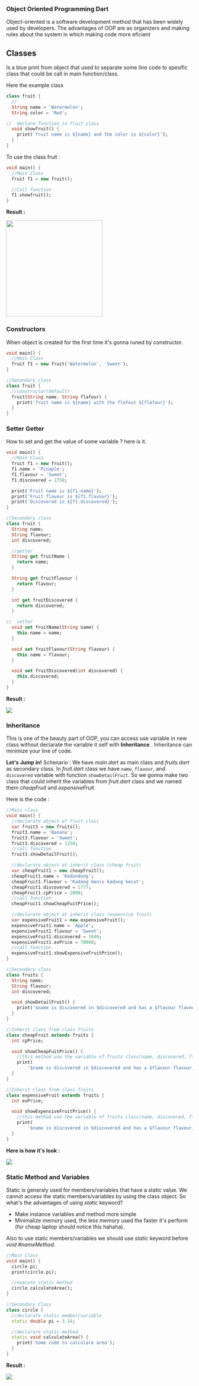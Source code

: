 ### Object Oriented Programming Dart
Object-oriented is a software development method that has been widely used by developers. The advantages of OOP are as organizers and making rules about the system in which making code more eficient

## Classes
Is a blue print from object that used to separate some line code to spesific class that could be call in main function/class.

Here the example class

```dart
class fruit {
  //
  String name = 'Watermelon';
  String color = 'Red';

//  declare function in fruit class
  void showfruit() {
    print('fruit name is ${name} and the color is ${color}');
  }
}
```

To use the class fruit :
```dart
void main() {
  //Main Class
  fruit f1 = new fruit();

  //Call function
  f1.showfruit();
}
```
**Result :**

<img src="images/classes.png" width="260">

### Constructors
When object is created for the first time it's gonna runed by constructor.

```dart
void main() {
  //Main Class
  fruit f1 = new fruit('Watermelon', 'Sweet');
}

//Secondary class
class fruit {
  //constructor(default)
  fruit(String name, String flafour) {
    print('fruit name is ${name} with the flafout ${flafour}');
  }
}
```

### Setter Getter
How to set and get the value of some variable ? here is it.

```dart
void main() {
  //Main Class
  fruit f1 = new fruit();
  f1.name = 'Pinaple';
  f1.flavour = 'Sweet';
  f1.discovered = 1750;

  print('Fruit name is ${f1.name}');
  print('Fruit flavour is ${f1.flavour}');
  print('Discovered in ${f1.discovered}');
}

//Secondary class
class fruit {
  String name;
  String flavour;
  int discovered;

  //getter
  String get fruitName {
    return name;
  }

  String get fruitFlavour {
    return flavour;
  }

  int get fruitDiscovered {
    return discovered;
  }

//  setter
  void set fruitName(String name) {
    this.name = name;
  }

  void set fruitFlavour(String flavour) {
    this.name = flavour;
  }

  void set fruitDiscovered(int discovered) {
    this.discovered;
  }
}
```
**Result :**

<img src="images/setter_getter.png" >

### Inheritance
This is one of the beauty part of OOP, you can access use variable in new class without declarate the variable it self with **Inheritance** . Inheritance can minimize your line of code.

**Let's Jump in!** 
Schenario : We have *main.dart* as main class and *fruits.dart* as secondary class. In *fruit.dart* class we have ``name``, ``flavour``, and ``discovered`` variable with function ``showDetailFruit``. So we gonna make two class that could inherit the variables from *fruit.dart* class and we named them *cheapFruit* and *expensiveFruit*. 

Here is the code : 

```dart
//Main class
void main() {
  //declarate object of fruit class
  var fruit3 = new fruits();
  fruit3.name = 'Banana';
  fruit3.flavour = 'Sweet';
  fruit3.discovered = 1250;
  //call function
  fruit3.showDetailFruit();

  //declarate object at inherit class (cheap fruit)
  var cheapFruit1 = new cheapFruit();
  cheapFruit1.name = 'Kedondong';
  cheapFruit1.flavour = 'Kadang manis kadang kecut';
  cheapFruit1.discovered = 1777;
  cheapFruit1.cpPrice = 2000;
  //call function
  cheapFruit1.showCheapFuitPrice();

  //declarate object at inherit class (expensive fruit)
  var expensiveFruit1 = new expensiveFruit();
  expensiveFruit1.name = 'Apple';
  expensiveFruit1.flavour = 'Sweet';
  expensiveFruit1.discovered = 1640;
  expensiveFruit1.exPrice = 70000;
  //call function
  expensiveFruit1.showExpensiveFruitPrice();
}

//Secondary class
class fruits {
  String name;
  String flavour;
  int discovered;

  void showDetailFruit() {
    print('$name is discovered in $discovered and has a $flavour flavour');
  }
}

//Inherit class from class fruits
class cheapFruit extends fruits {
  int cpPrice;

  void showCheapFuitPrice() {
    //this method use the variable of fruits class(name, discovered, flavour)
    print(
        '$name is discovered in $discovered and has a $flavour flavour, he is cheap with price Rp$cpPrice/kg');
  }
}

//Inherit class from class fruits
class expensiveFruit extends fruits {
  int exPrice;

  void showExpensiveFruitPrice() {
    //this method use the variable of fruits class(name, discovered, flavour)
    print(
        '$name is discovered in $discovered and has a $flavour flavour, he is expensive with price Rp$exPrice/kg');
  }
}
```
**Here is how it's look :**

<img src="images/inherit.png" >


### Static Method and Variables
Static is generaly used for members/variables that have a static value. We cannot access the static members/variables by using the class object. So what's the advantages of using *static* keyword? 
- Make instance variables and method more simple
- Minimalize memory used, the less memory used the faster it's perform (for cheap laptop should notice this hahaha).

Also to use static members/variables we should use *static* keyword before *void #nameMethod*.

```dart
//Main Class
void main() {
  circle.pi;
  print(circle.pi);

  //execute static method
  circle.calculateArea();
}

//Secondary Class
class circle {
  //declarate static member/variable
  static double pi = 3.14;

  //declarare static method
  static void calculateArea() {
    print('Some code to calculare area');
  }
}
```
**Result :**

<img src="images/static.png" >



